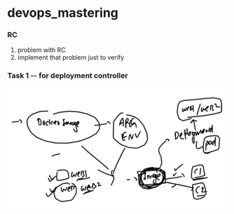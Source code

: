 # devops_mastering

### RC 

<ol>
    <li> problem with RC </li>
    <li> implement that problem just to verify </li>
</ol>

### Task 1 -- for deployment controller 

<img src="task1dep.png">

